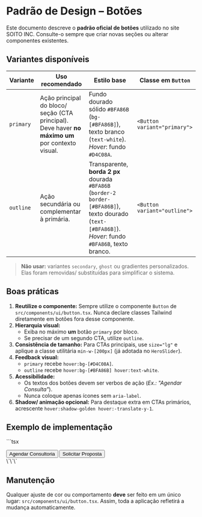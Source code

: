 # Padrão de Design – Botões

Este documento descreve o **padrão oficial de botões** utilizado no site SOITO INC. Consulte-o sempre que criar novas seções ou alterar componentes existentes.

## Variantes disponíveis

| Variante | Uso recomendado | Estilo base | Classe em `Button` |
|----------|-----------------|-------------|--------------------|
| `primary` | Ação principal do bloco/ seção (CTA principal). Deve haver **no máximo um** por contexto visual. | Fundo dourado sólido `#BFA86B` (`bg-[#BFA86B]`), texto branco (`text-white`). _Hover_: fundo `#D4C08A`. | `<Button variant="primary">` |
| `outline` | Ação secundária ou complementar à primária. | Transparente, **borda 2 px** dourada `#BFA86B` (`border-2 border-[#BFA86B]`), texto dourado (`text-[#BFA86B]`). _Hover_: fundo `#BFA86B`, texto branco. | `<Button variant="outline">` |

> **Não usar:** variantes `secondary`, `ghost` ou gradientes personalizados. Elas foram removidas/ substituídas para simplificar o sistema.

## Boas práticas

1. **Reutilize o componente:** Sempre utilize o componente `Button` de `src/components/ui/button.tsx`. Nunca declare classes Tailwind diretamente em botões fora desse componente.
2. **Hierarquia visual:**
   * Exiba no máximo **um** botão `primary` por bloco.  
   * Se precisar de um segundo CTA, utilize `outline`.
3. **Consistência de tamanho:** Para CTAs principais, use `size="lg"` e aplique a classe utilitária `min-w-[200px]` (já adotada no `HeroSlider`).
4. **Feedback visual:**
   * `primary` recebe `hover:bg-[#D4C08A]`.
   * `outline` recebe `hover:bg-[#BFA86B] hover:text-white`.
5. **Acessibilidade:**
   * Os textos dos botões devem ser verbos de ação (_Ex.: "Agendar Consulta"_).  
   * Nunca coloque apenas ícones sem `aria-label`.
6. **Shadow/ animação opcional:** Para destaque extra em CTAs primários, acrescente `hover:shadow-golden hover:-translate-y-1`.

## Exemplo de implementação

\`\`\`tsx
<div className="flex gap-4">
  <Button variant="primary" size="lg" className="min-w-[200px]">
    Agendar Consultoria
  </Button>

  <Button variant="outline" size="lg" className="min-w-[200px]">
    Solicitar Proposta
  </Button>
</div>
\`\`\`

## Manutenção

Qualquer ajuste de cor ou comportamento **deve** ser feito em um único lugar: `src/components/ui/button.tsx`. Assim, toda a aplicação refletirá a mudança automaticamente.
